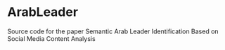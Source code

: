 # ArabLeader
Source code for the paper Semantic Arab Leader Identification Based on Social Media Content Analysis

